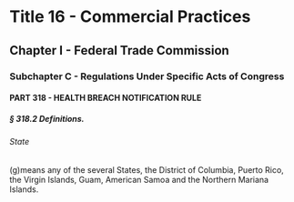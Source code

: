 
# Title 16 - Commercial Practices
## Chapter I - Federal Trade Commission
### Subchapter C - Regulations Under Specific Acts of Congress
#### PART 318 - HEALTH BREACH NOTIFICATION RULE
##### § 318.2 Definitions.
###### State

(g)means any of the several States, the District of Columbia, Puerto Rico, the Virgin Islands, Guam, American Samoa and the Northern Mariana Islands.
